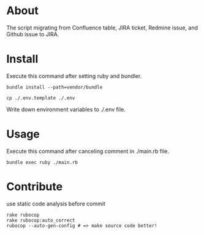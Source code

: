 # About

The script migrating from Confluence table, JIRA ticket, Redmine issue, and Github issue to JIRA.

# Install

Execute this command after setting ruby and bundler.

```
bundle install --path=vendor/bundle
```

```
cp ./.env.template ./.env
```

Write down environment variables to ./.env file.

# Usage

Execute this command after canceling comment in ./main.rb file.

```
bundle exec ruby ./main.rb
```

# Contribute

use static code analysis before commit

```
rake rubocop
rake rubocop:auto_correct
rubocop --auto-gen-config # => make source code better!
```
